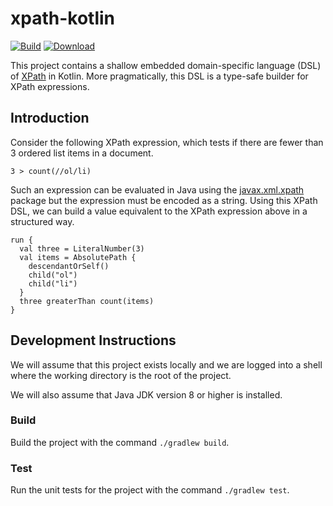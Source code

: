# xpath-kotlin

[![Build][build-image]][build]
[![Download][download-image]][download]

This project contains a shallow embedded domain-specific language (DSL) of
[XPath][xpath] in Kotlin. More pragmatically, this DSL is a type-safe builder
for XPath expressions.


## Introduction

Consider the following XPath expression, which tests if there are fewer than 3
ordered list items in a document.

```
3 > count(//ol/li)
```

Such an expression can be evaluated in Java using the [javax.xml.xpath] package
but the expression must be encoded as a string. Using this XPath DSL, we
can build a value equivalent to the XPath expression above in a structured way.

```
run {
  val three = LiteralNumber(3)
  val items = AbsolutePath {
    descendantOrSelf()
    child("ol")
    child("li")
  }
  three greaterThan count(items)
}
```

## Development Instructions

We will assume that this project exists locally and we are logged into a shell
where the working directory is the root of the project.

We will also assume that Java JDK version 8 or higher is installed.

### Build

Build the project with the command `./gradlew build`.

### Test

Run the unit tests for the project with the command `./gradlew test`.

[build-image]: https://travis-ci.com/hubbards/xpath-kotlin.svg?branch=master
[build]: https://travis-ci.com/hubbards/xpath-kotlin
[download-image]: https://api.bintray.com/packages/hubbards/maven/xpath-kotlin/images/download.svg
[download]: https://bintray.com/hubbards/maven/xpath-kotlin/_latestVersion
[javax.xml.xpath]: https://docs.oracle.com/javase/8/docs/api/javax/xml/xpath/package-summary.html
[xpath]: https://www.w3.org/TR/1999/REC-xpath-19991116
